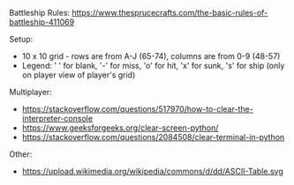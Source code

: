 Battleship Rules:
https://www.thesprucecrafts.com/the-basic-rules-of-battleship-411069

Setup:
- 10 x 10 grid - rows are from A-J (65-74), columns are from 0-9 (48-57)
- Legend: ' ' for blank, '-' for miss, 'o' for hit, 'x' for sunk, 's' for ship (only on player view of player's grid)

Multiplayer:
- https://stackoverflow.com/questions/517970/how-to-clear-the-interpreter-console
- https://www.geeksforgeeks.org/clear-screen-python/
- https://stackoverflow.com/questions/2084508/clear-terminal-in-python

Other:
- https://upload.wikimedia.org/wikipedia/commons/d/dd/ASCII-Table.svg